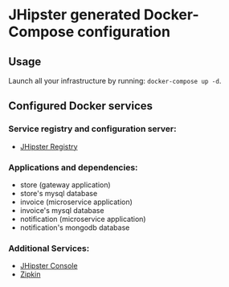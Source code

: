# JHipster generated Docker-Compose configuration

## Usage

Launch all your infrastructure by running: `docker-compose up -d`.

## Configured Docker services

### Service registry and configuration server:
- [JHipster Registry](http://localhost:8761)

### Applications and dependencies:
- store (gateway application)
- store's mysql database
- invoice (microservice application)
- invoice's mysql database
- notification (microservice application)
- notification's mongodb database

### Additional Services:

- [JHipster Console](http://localhost:5601)
- [Zipkin](http://localhost:9411)
